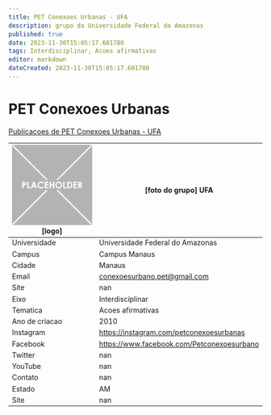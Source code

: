 ```yaml
---
title: PET Conexoes Urbanas - UFA
description: grupo da Universidade Federal do Amazonas
published: true
date: 2023-11-30T15:05:17.601780
tags: Interdisciplinar, Acoes afirmativas
editor: markdown
dateCreated: 2023-11-30T15:05:17.601780
---
```


# PET Conexoes Urbanas

[Publicacoes de PET Conexoes Urbanas - UFA](/atividade/175PETConexoesUrbanasUFA/feed)

| ![placeholder.png](/placeholder.png) [logo] | [foto do grupo] UFA         |
| ------------------------------------------- | ------------------------------------------------- |
| Universidade                                | Universidade Federal do Amazonas      |
| Campus                                      | Campus Manaus            |
| Cidade                                      | Manaus             |
| Email                                       | conexoesurbano.pet@gmail.com             |
| Site                                        | nan              |
| Eixo                                        | Interdisciplinar              |
| Tematica                                    | Acoes afirmativas          |
| Ano de criacao                              | 2010        |
| Instagram                                   | https://instagram.com/petconexoesurbanas         |
| Facebook                                    | https://www.facebook.com/Petconexoesurbano          |
| Twitter                                     | nan           |
| YouTube                                     | nan           |
| Contato                                     | nan         |
| Estado                                      |  AM            |
| Site                                        | nan |
